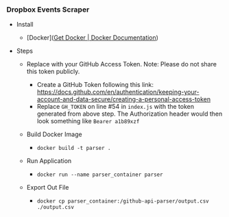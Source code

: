 ### Dropbox Events Scraper

* Install

    * [Docker]([Get Docker | Docker Documentation](https://docs.docker.com/get-docker/))

* Steps
    - Replace with your GitHub Access Token. Note: Please do not share this token publicly.
        - Create a GitHub Token following this link: https://docs.github.com/en/authentication/keeping-your-account-and-data-secure/creating-a-personal-access-token
        - Replace `GH_TOKEN` on line #54 in `index.js` with the token generated from above step. The Authorization header would then look something like `Bearer a1b89xzf`
    - Build Docker Image
        - `docker build -t parser .`

    - Run Application
        - `docker run --name parser_container parser`

    - Export Out File
        - `docker cp parser_container:/github-api-parser/output.csv ./output.csv`
